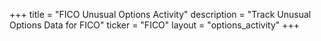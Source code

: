 +++
title = "FICO Unusual Options Activity"
description = "Track Unusual Options Data for FICO"
ticker = "FICO"
layout = "options_activity"
+++

